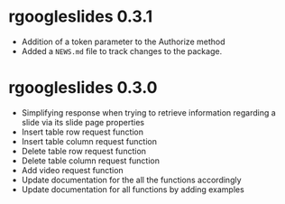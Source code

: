 # rgoogleslides 0.3.1

* Addition of a token parameter to the Authorize method
* Added a `NEWS.md` file to track changes to the package.

# rgoogleslides 0.3.0

* Simplifying response when trying to retrieve information regarding a slide via its slide page properties
* Insert table row request function
* Insert table column request function
* Delete table row request function
* Delete table column request function
* Add video request function
* Update documentation for the all the functions accordingly
* Update documentation for all functions by adding examples

